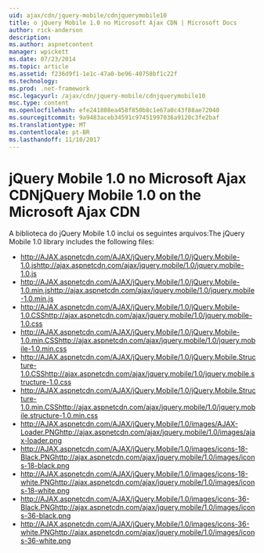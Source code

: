 ```yaml
---
uid: ajax/cdn/jquery-mobile/cdnjquerymobile10
title: o jQuery Mobile 1.0 no Microsoft Ajax CDN | Microsoft Docs
author: rick-anderson
description: 
ms.author: aspnetcontent
manager: wpickett
ms.date: 07/23/2014
ms.topic: article
ms.assetid: f236d9f1-1e1c-47a0-be96-40758bf1c22f
ms.technology: 
ms.prod: .net-framework
msc.legacyurl: /ajax/cdn/jquery-mobile/cdnjquerymobile10
msc.type: content
ms.openlocfilehash: efe241808ea458f850b8c1e67a0c43f88ae72040
ms.sourcegitcommit: 9a9483aceb34591c97451997036a9120c3fe2baf
ms.translationtype: MT
ms.contentlocale: pt-BR
ms.lasthandoff: 11/10/2017
---
```

<a name="jquery-mobile-10-on-the-microsoft-ajax-cdn"></a><span data-ttu-id="7779b-102">jQuery Mobile 1.0 no Microsoft Ajax CDN</span><span class="sxs-lookup"><span data-stu-id="7779b-102">jQuery Mobile 1.0 on the Microsoft Ajax CDN</span></span>
====================
<span data-ttu-id="7779b-103">A biblioteca do jQuery Mobile 1.0 inclui os seguintes arquivos:</span><span class="sxs-lookup"><span data-stu-id="7779b-103">The jQuery Mobile 1.0 library includes the following files:</span></span>

- <span data-ttu-id="7779b-104">http://AJAX.aspnetcdn.com/AJAX/jQuery.Mobile/1.0/jQuery.Mobile-1.0.js</span><span class="sxs-lookup"><span data-stu-id="7779b-104">http://ajax.aspnetcdn.com/ajax/jquery.mobile/1.0/jquery.mobile-1.0.js</span></span>
- <span data-ttu-id="7779b-105">http://AJAX.aspnetcdn.com/AJAX/jQuery.Mobile/1.0/jQuery.Mobile-1.0.min.js</span><span class="sxs-lookup"><span data-stu-id="7779b-105">http://ajax.aspnetcdn.com/ajax/jquery.mobile/1.0/jquery.mobile-1.0.min.js</span></span>
- <span data-ttu-id="7779b-106">http://AJAX.aspnetcdn.com/AJAX/jQuery.Mobile/1.0/jQuery.Mobile-1.0.CSS</span><span class="sxs-lookup"><span data-stu-id="7779b-106">http://ajax.aspnetcdn.com/ajax/jquery.mobile/1.0/jquery.mobile-1.0.css</span></span>
- <span data-ttu-id="7779b-107">http://AJAX.aspnetcdn.com/AJAX/jQuery.Mobile/1.0/jQuery.Mobile-1.0.min.CSS</span><span class="sxs-lookup"><span data-stu-id="7779b-107">http://ajax.aspnetcdn.com/ajax/jquery.mobile/1.0/jquery.mobile-1.0.min.css</span></span>
- <span data-ttu-id="7779b-108">http://AJAX.aspnetcdn.com/AJAX/jQuery.Mobile/1.0/jQuery.Mobile.Structure-1.0.CSS</span><span class="sxs-lookup"><span data-stu-id="7779b-108">http://ajax.aspnetcdn.com/ajax/jquery.mobile/1.0/jquery.mobile.structure-1.0.css</span></span>
- <span data-ttu-id="7779b-109">http://AJAX.aspnetcdn.com/AJAX/jQuery.Mobile/1.0/jQuery.Mobile.Structure-1.0.min.CSS</span><span class="sxs-lookup"><span data-stu-id="7779b-109">http://ajax.aspnetcdn.com/ajax/jquery.mobile/1.0/jquery.mobile.structure-1.0.min.css</span></span>
- <span data-ttu-id="7779b-110">http://AJAX.aspnetcdn.com/AJAX/jQuery.Mobile/1.0/images/AJAX-Loader.PNG</span><span class="sxs-lookup"><span data-stu-id="7779b-110">http://ajax.aspnetcdn.com/ajax/jquery.mobile/1.0/images/ajax-loader.png</span></span>
- <span data-ttu-id="7779b-111">http://AJAX.aspnetcdn.com/AJAX/jQuery.Mobile/1.0/images/icons-18-Black.PNG</span><span class="sxs-lookup"><span data-stu-id="7779b-111">http://ajax.aspnetcdn.com/ajax/jquery.mobile/1.0/images/icons-18-black.png</span></span>
- <span data-ttu-id="7779b-112">http://AJAX.aspnetcdn.com/AJAX/jQuery.Mobile/1.0/images/icons-18-white.PNG</span><span class="sxs-lookup"><span data-stu-id="7779b-112">http://ajax.aspnetcdn.com/ajax/jquery.mobile/1.0/images/icons-18-white.png</span></span>
- <span data-ttu-id="7779b-113">http://AJAX.aspnetcdn.com/AJAX/jQuery.Mobile/1.0/images/icons-36-Black.PNG</span><span class="sxs-lookup"><span data-stu-id="7779b-113">http://ajax.aspnetcdn.com/ajax/jquery.mobile/1.0/images/icons-36-black.png</span></span>
- <span data-ttu-id="7779b-114">http://AJAX.aspnetcdn.com/AJAX/jQuery.Mobile/1.0/images/icons-36-white.PNG</span><span class="sxs-lookup"><span data-stu-id="7779b-114">http://ajax.aspnetcdn.com/ajax/jquery.mobile/1.0/images/icons-36-white.png</span></span>
